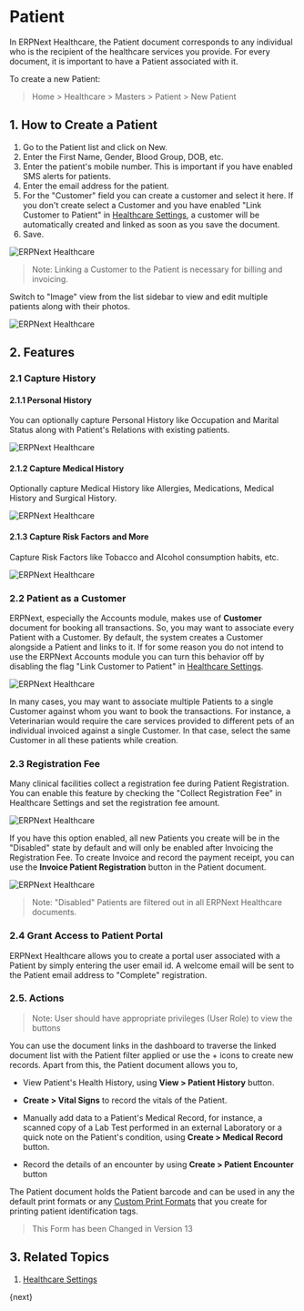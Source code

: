 <!-- add-breadcrumbs -->
# Patient

In ERPNext Healthcare, the Patient document corresponds to any individual who is the recipient of the healthcare services you provide. For every document,  it is important to have a Patient associated with it.

To create a new Patient:

> Home > Healthcare > Masters > Patient > New Patient

## 1. How to Create a Patient

1. Go to the Patient list and click on New.
2. Enter the First Name, Gender, Blood Group, DOB, etc.
3. Enter the patient's mobile number. This is important if you have enabled SMS alerts for patients.
4. Enter the email address for the patient.
5. For the "Customer" field you can create a customer and select it here. If you don't create select a Customer and you have enabled "Link Customer to Patient" in [Healthcare Settings](/docs/user/manual/en/healthcare/healthcare_settings), a customer will be automatically created and linked as soon as you save the document.
6. Save.

<img class="screenshot" alt="ERPNext Healthcare" src="{{docs_base_url}}/v12/assets/img/healthcare/patient_1.png">

> Note: Linking a Customer to the Patient is necessary for billing and invoicing.

Switch to "Image" view from the list sidebar to view and edit multiple patients along with their photos.

<img class="screenshot" alt="ERPNext Healthcare" src="{{docs_base_url}}/v12/assets/img/healthcare/patient-repo.png">

## 2. Features

### 2.1 Capture History

#### 2.1.1 Personal History

You can optionally capture Personal History like Occupation and Marital Status along with Patient's Relations with existing patients.

<img class="screenshot" alt="ERPNext Healthcare" src="{{docs_base_url}}/v12/assets/img/healthcare/patient_personal_history.png">

#### 2.1.2 Capture Medical History

Optionally capture Medical History like Allergies, Medications, Medical History and Surgical History.

<img class="screenshot" alt="ERPNext Healthcare" src="{{docs_base_url}}/v12/assets/img/healthcare/patient_surgical_history.png">

#### 2.1.3 Capture Risk Factors and More

Capture Risk Factors like Tobacco and Alcohol consumption habits, etc.

<img class="screenshot" alt="ERPNext Healthcare" src="{{docs_base_url}}/v12/assets/img/healthcare/patient_risk_factors.png">

### 2.2 Patient as a Customer

ERPNext, especially the Accounts module, makes use of **Customer** document for booking all transactions. So, you may want to associate every Patient with a Customer. By default, the system creates a Customer alongside a Patient and links to it. If for some reason you do not intend to use the ERPNext Accounts module you can turn this behavior off by disabling the flag "Link Customer to Patient" in [Healthcare Settings](/docs/user/manual/en/healthcare/healthcare_settings).

<img class="screenshot" alt="ERPNext Healthcare" src="{{docs_base_url}}/v12/assets/img/healthcare/patient_link_customer.png">

In many cases, you may want to associate multiple Patients to a single Customer against whom you want to book the transactions. For instance, a Veterinarian would require the care services provided to different pets of an individual invoiced against a single Customer. In that case, select the same Customer in all these patients while creation.

### 2.3 Registration Fee

Many clinical facilities collect a registration fee during Patient Registration. You can enable this feature by checking the "Collect Registration Fee" in Healthcare Settings and set the registration fee amount.

<img class="screenshot" alt="ERPNext Healthcare" src="{{docs_base_url}}/v12/assets/img/healthcare/patient_registration_fee.png">

If you have this option enabled, all new Patients you create will be in the "Disabled" state by default and will only be enabled after Invoicing the Registration Fee. To create Invoice and record the payment receipt, you can use the **Invoice Patient Registration** button in the Patient document.

<img class="screenshot" alt="ERPNext Healthcare" src="{{docs_base_url}}/v12/assets/img/healthcare/patient_disabled.png">

> Note: "Disabled" Patients are filtered out in all ERPNext Healthcare documents.

### 2.4 Grant Access to Patient Portal
ERPNext Healthcare allows you to create a portal user associated with a Patient by simply entering the user email id. A welcome email will be sent to the Patient email address to "Complete" registration.

### 2.5. Actions

> Note: User should have appropriate privileges (User Role) to view the buttons

You can use the document links in the dashboard to traverse the linked document list with the Patient filter applied or use the + icons to create new records. Apart from this, the Patient document allows you to,

* View Patient's Health History, using **View > Patient History** button.

* **Create > Vital Signs** to record the vitals of the Patient.

* Manually add data to a Patient's Medical Record, for instance, a scanned copy of a Lab Test performed in an external Laboratory or a quick note on the Patient's condition, using **Create > Medical Record** button.

* Record the details of an encounter by using **Create > Patient Encounter** button

The Patient document holds the Patient barcode and can be used in any the default print formats or any [Custom Print Formats](/docs/user/manual/en/customize-erpnext/print-format) that you create for printing patient identification tags.

> This Form has been Changed in Version 13

## 3. Related Topics
1. [Healthcare Settings](/docs/user/manual/en/healthcare/healthcare_settings)

{next}
